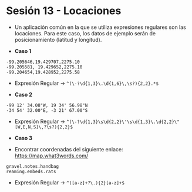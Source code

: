 # Sesión 13 - Locaciones

* Un aplicación común en la que se utiliza expresiones regulares son las locaciones. Para este caso, los datos de ejemplo serán de posicionamiento (latitud y longitud).

* **Caso 1**

```
-99.205646,19.429707,2275.10
-99.205581, 19.429652,2275.10
-99.204654,19.428952,2275.58
```

* Expresión Regular &rarr; `^(\-?\d{1,3}\.\d{1,6}\,\s?){2,2}.*$`

* **Caso 2**

```
-99 12' 34.08"W, 19 34' 56.98"N
-34 54' 32.00"E, -3 21' 67.00"S
```

* Expresión Regular &rarr; `^(\-?\d{1,3}\s\d{2,2}\'\s\d{1,3}\.\d{2,2}\"[W,E,N,S]\,?\s?){2,2}$`

* **Caso 3**

* Encontrar coordenadas del siguiente enlace: https://map.what3words.com/

```
gravel.notes.handbag
reaming.embeds.rats
```

* Expresión Regular &rarr; `^([a-z]+?\.){2}[a-z]+$`